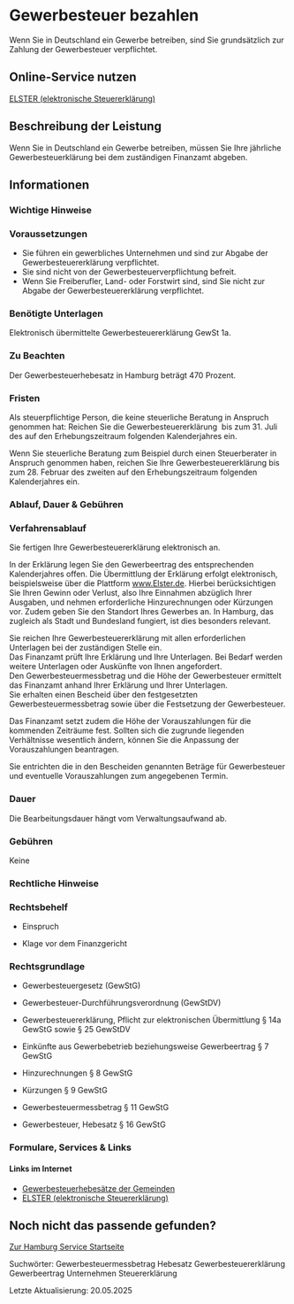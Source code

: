 




Gewerbesteuer bezahlen
======================

Wenn Sie in Deutschland ein Gewerbe betreiben, sind Sie grundsätzlich zur Zahlung der Gewerbesteuer verpflichtet.

Online-Service nutzen
---------------------

[ELSTER (elektronische Steuererklärung)](https://www.elster.de/eportal/start)

Beschreibung der Leistung
-------------------------

Wenn Sie in Deutschland ein Gewerbe betreiben, müssen Sie Ihre jährliche Gewerbesteuerklärung bei dem zuständigen Finanzamt abgeben.

Informationen
-------------

### Wichtige Hinweise

### Voraussetzungen

* Sie führen ein gewerbliches Unternehmen und sind zur Abgabe der Gewerbesteuererklärung verpflichtet.
* Sie sind nicht von der Gewerbesteuerverpflichtung befreit.
* Wenn Sie Freiberufler, Land- oder Forstwirt sind, sind Sie nicht zur Abgabe der Gewerbesteuererklärung verpflichtet.

### Benötigte Unterlagen

Elektronisch übermittelte Gewerbesteuererklärung GewSt 1a.

### Zu Beachten

Der Gewerbesteuerhebesatz in Hamburg beträgt 470 Prozent.

### Fristen

Als steuerpflichtige Person, die keine steuerliche Beratung in Anspruch genommen hat: Reichen Sie die Gewerbesteuererklärung  bis zum 31. Juli des auf den Erhebungszeitraum folgenden Kalenderjahres ein.  
  
  
  
Wenn Sie steuerliche Beratung zum Beispiel durch einen Steuerberater in Anspruch genommen haben, reichen Sie Ihre Gewerbesteuererklärung bis zum 28. Februar des zweiten auf den Erhebungszeitraum folgenden Kalenderjahres ein.

### Ablauf, Dauer & Gebühren

### Verfahrensablauf

Sie fertigen Ihre Gewerbesteuererklärung elektronisch an.  
  
In der Erklärung legen Sie den Gewerbeertrag des entsprechenden Kalenderjahres offen. Die Übermittlung der Erklärung erfolgt elektronisch, beispielsweise über die Plattform www.Elster.de. Hierbei berücksichtigen Sie Ihren Gewinn oder Verlust, also Ihre Einnahmen abzüglich Ihrer Ausgaben, und nehmen erforderliche Hinzurechnungen oder Kürzungen vor. Zudem geben Sie den Standort Ihres Gewerbes an. In Hamburg, das zugleich als Stadt und Bundesland fungiert, ist dies besonders relevant.  
  
Sie reichen Ihre Gewerbesteuererklärung mit allen erforderlichen Unterlagen bei der zuständigen Stelle ein.  
Das Finanzamt prüft Ihre Erklärung und Ihre Unterlagen. Bei Bedarf werden weitere Unterlagen oder Auskünfte von Ihnen angefordert.  
Den Gewerbesteuermessbetrag und die Höhe der Gewerbesteuer ermittelt das Finanzamt anhand Ihrer Erklärung und Ihrer Unterlagen.  
Sie erhalten einen Bescheid über den festgesetzten Gewerbesteuermessbetrag sowie über die Festsetzung der Gewerbesteuer.  
  
Das Finanzamt setzt zudem die Höhe der Vorauszahlungen für die kommenden Zeiträume fest. Sollten sich die zugrunde liegenden Verhältnisse wesentlich ändern, können Sie die Anpassung der Vorauszahlungen beantragen.  
  
Sie entrichten die in den Bescheiden genannten Beträge für Gewerbesteuer und eventuelle Vorauszahlungen zum angegebenen Termin.

### Dauer

Die Bearbeitungsdauer hängt vom Verwaltungsaufwand ab.

### Gebühren

Keine

### Rechtliche Hinweise

### Rechtsbehelf

  
* Einspruch
  
* Klage vor dem Finanzgericht
  

### Rechtsgrundlage

  
* Gewerbesteuergesetz (GewStG)
  
* Gewerbesteuer-Durchführungsverordnung (GewStDV)
  
* Gewerbesteuererklärung, Pflicht zur elektronischen Übermittlung § 14a GewStG sowie § 25 GewStDV
  
* Einkünfte aus Gewerbebetrieb beziehungsweise Gewerbeertrag § 7 GewStG
  
* Hinzurechnungen § 8 GewStG
  
* Kürzungen § 9 GewStG
  
* Gewerbesteuermessbetrag § 11 GewStG
  
* Gewerbesteuer, Hebesatz § 16 GewStG

### Formulare, Services & Links

#### Links im Internet

* [Gewerbesteuerhebesätze der Gemeinden](https://www.destatis.de/DE/Themen/Staat/Steuern/Steuereinnahmen/_inhalt.html#sprg236424)
* [ELSTER (elektronische Steuererklärung)](https://www.elster.de/eportal/start)

Noch nicht das passende gefunden?
---------------------------------

 [Zur Hamburg Service Startseite](/service/)

Suchwörter: Gewerbesteuermessbetrag Hebesatz Gewerbesteuererklärung Gewerbeertrag Unternehmen Steuererklärung

Letzte Aktualisierung: 20.05.2025

